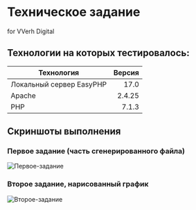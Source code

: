 # Техническое задание
for VVerh Digital

## Технологии на которых тестировалось:
| Технология | Версия |
|----------------|----------------:|
| Локальный сервер EasyPHP | 17.0 |
| Apache | 2.4.25 |
| PHP | 7.1.3 |

## Скриншоты выполнения
### Первое задание (часть сгенерированного файла)
![Первое-задание](https://sun9-31.userapi.com/wS9913rOatIZK2ZputE2Oa0dEG9y2Et-cld6-Q/h1HVL5kZ7rM.jpg "Первое задание (часть сгенерированного файла)")
### Второе задание, нарисованный график
![Второе-задание](https://sun9-49.userapi.com/Wb8DuVFmXCCgaEFoqZrTuAQjnRQ6p1U1dCaq_g/onZtlkF6ve4.jpg "Второе задание, нарисованный график")
